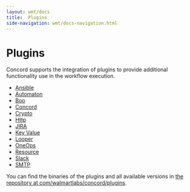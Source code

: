 ```yaml
---
layout: wmt/docs
title:  Plugins
side-navigation: wmt/docs-navigation.html
---
```


# Plugins

Concord supports the integration of plugins to provide additional functionality
use in the workflow execution.

- [Ansible](./ansible.html)
- [Automaton](./automaton.html)
- [Boo](./boo.html)
- [Concord](./concord.html)
- [Crypto](./crypto.html)
- [Http](./http.html)
- [JIRA](./jira.html)
- [Key Value](./key-value.html)
- [Looper](./looper.html)
- [OneOps](./oneops.html)
- [Resource](./resource.html)
- [Slack](./slack.html)
- [SMTP](./smtp.html)

You can find the binaries of the plugins and all available versions in
[the repository at com/walmartlabs/concord/plugins](https://repository.walmart.com/content/groups/public/com/walmartlabs/concord/plugins/).
